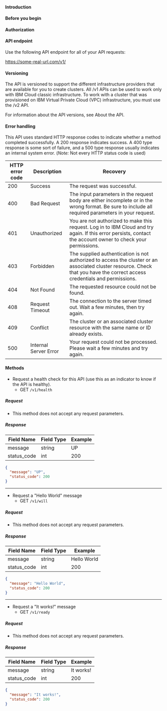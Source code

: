 #### Introduction

#### Before you begin

#### Authorization

#### API endpoint
Use the following API endpoint for all of your API requests:

https://some-real-url.com/v1/

#### Versioning
The API is versioned to support the different infrastructure providers that are available for you to create clusters. All /v1 APIs can be used to work only with IBM Cloud classic infrastructure. To work with a cluster that was provisioned on IBM Virtual Private Cloud (VPC) infrastructure, you must use the /v2 API.

For information about the API versions, see About the API.

#### Error handling
This API uses standard HTTP response codes to indicate whether a method completed successfully. A 200 response indicates success. A 400 type response is some sort of failure, and a 500 type response usually indicates an internal system error. (_Note:_ Not every HTTP status code is used)

HTTP error code | Description | Recovery
-- | -- | --
200	| Success | The request was successful.
400	| Bad Request |	The input parameters in the request body are either incomplete or in the wrong format. Be sure to include all required parameters in your request.
401	| Unauthorized | You are not authorized to make this request. Log in to IBM Cloud and try again. If this error persists, contact the account owner to check your permissions.
403	| Forbidden | The supplied authentication is not authorized to access the cluster or an associated cluster resource. Check that you have the correct access credentials and permissions.
404	| Not Found | The requested resource could not be found.
408	| Request Timeout |	The connection to the server timed out. Wait a few minutes, then try again.
409	| Conflict | The cluster or an associated cluster resource with the same name or ID already exists.
500	| Internal Server Error | Your request could not be processed. Please wait a few minutes and try again.

#### Methods
- Request a health check for this API (use this as an indicator to know if the API is healthy). 
  - GET `/v1/health`

##### Request

- This method does not accept any request parameters.

##### Response

Field Name | Field Type | Example
-- | -- | --
message | string | UP
status_code | int | 200

```json
{
  "message": "UP", 
  "status_code": 200
}
```

___

- Request a "Hello World" message
  - GET `/v1/will`

##### Request

- This method does not accept any request parameters.

##### Response

Field Name | Field Type | Example
-- | -- | --
message | string | Hello World
status_code | int | 200

```json
{
  "message": "Hello World", 
  "status_code": 200
}
```

___

- Request a "It works!" message
  - GET `/v1/ready`

##### Request

- This method does not accept any request parameters.

##### Response

Field Name | Field Type | Example
-- | -- | --
message | string | It works!
status_code | int | 200

```json
{
  "message": "It works!", 
  "status_code": 200
}
```